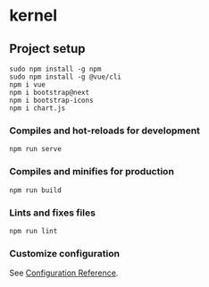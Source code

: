 # kernel

## Project setup
```
sudo npm install -g npm
sudo npm install -g @vue/cli
npm i vue
npm i bootstrap@next
npm i bootstrap-icons
npm i chart.js
```

### Compiles and hot-reloads for development
```
npm run serve
```

### Compiles and minifies for production
```
npm run build
```

### Lints and fixes files
```
npm run lint
```

### Customize configuration
See [Configuration Reference](https://cli.vuejs.org/config/).
